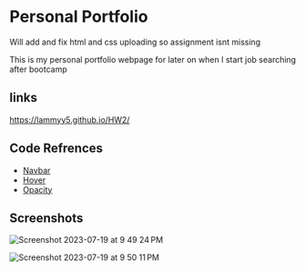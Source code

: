 # Personal Portfolio
Will add and fix html and css uploading so assignment isnt missing

This is my personal portfolio webpage for later on when 
I start job searching after bootcamp

## links
https://lammyy5.github.io/HW2/

## Code Refrences

 - [Navbar](https://www.w3schools.com/css/css_navbar_horizontal.asp)
 - [Hover](https://www.w3schools.com/css/css_pseudo_classes.asp)
 - [Opacity](https://www.w3schools.com/css/css_image_transparency.asp)

 ## Screenshots 
 
![Screenshot 2023-07-19 at 9 49 24 PM](https://github.com/Lammyy5/HW2/assets/134532816/169c87bc-259a-4eff-b102-da2817a73323)

![Screenshot 2023-07-19 at 9 50 11 PM](https://github.com/Lammyy5/HW2/assets/134532816/2b26eeb6-74c0-4e03-b7e6-a2ed8e0cc181)



